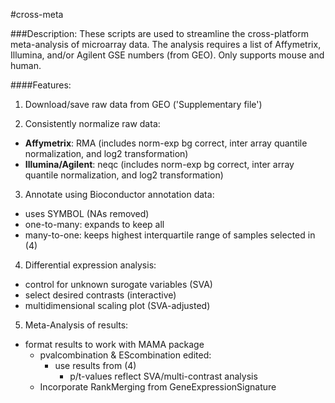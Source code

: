 #cross-meta

###Description:
These scripts are used to streamline the cross-platform meta-analysis of 
microarray data. The analysis requires a list of Affymetrix, Illumina, and/or
Agilent GSE numbers (from GEO). Only supports mouse and human.

####Features:
1. Download/save raw data from GEO ('Supplementary file')

2. Consistently normalize raw data:
  * __Affymetrix__: RMA (includes norm-exp bg correct, inter array quantile 
  normalization, and log2 transformation)
  * __Illumina/Agilent__: neqc (includes norm-exp bg correct, inter array 
  quantile normalization, and log2 transformation)
  
3. Annotate using Bioconductor annotation data:
  * uses SYMBOL (NAs removed)
  * one-to-many: expands to keep all
  * many-to-one: keeps highest interquartile range of samples selected in (4)
  
4. Differential expression analysis:
  * control for unknown surogate variables (SVA)
  * select desired contrasts (interactive)
  * multidimensional scaling plot (SVA-adjusted)

5. Meta-Analysis of results:
  * format results to work with MAMA package
    * pvalcombination & EScombination edited:
        * use results from (4) 
          * p/t-values reflect SVA/multi-contrast analysis
    * Incorporate RankMerging from GeneExpressionSignature
        

